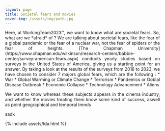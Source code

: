 ```yaml
---
layout: page
title: Societal fears and movies
cover-img: /assets/img/path.jpg
---
```

<div style="text-align:justify">
Here, at WorkingTeam2023™, we want to know what are societal fears. So, what are we *afraid* of ? We are talking about societal fears, like the fear of a global pandemic or the fear of a nuclear war, not the fear of spiders or the fear of heights. [The Chapman University](https://www.chapman.edu/wilkinson/research-centers/babbie-center/survey-american-fears.aspx) conducts yearly studies based on surveys in the United States of America, giving us a starting point for an answer. By taking a look at the results of the surveys from 2018 to 2023, we have chosen to consider 7 majors global fears, which are the following :
*   War
*   Global Warming or Climate Change
*   Terrorism
*   Pandemics or Goblal Disease Outbreak
*   Economic Collapse
*   Technology Advancement
*   Aliens 

We want to know whereas these subjects appears in the cinema industry, and whether the movies treating them know some kind of success, aswell as point geographical and temporal trends

sadk</div>

{% include assets/lda.html %}
<!-- <div style="text-align:center">
<iframe src="assets/lda.html" width="800px" height="800px" frameborder="0"></iframe>
</div> -->